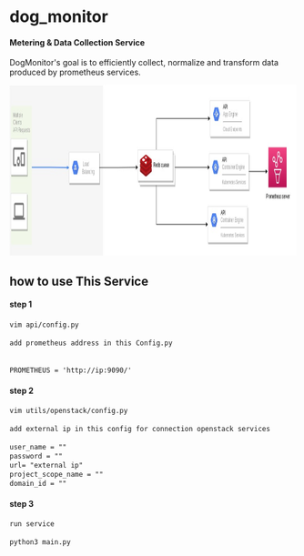 # dog_monitor

#### Metering & Data Collection Service
DogMonitor's goal is to efficiently collect, normalize and transform data produced by prometheus services.




<img src="./image/dog_monitor.jpg" width="1010" height="300" />


## how to use This Service

#### step 1

```
vim api/config.py

add prometheus address in this Config.py


PROMETHEUS = 'http://ip:9090/'
```

#### step 2

```
vim utils/openstack/config.py

add external ip in this config for connection openstack services

user_name = ""
password = ""
url= "external ip"
project_scope_name = ""
domain_id = ""
```

#### step 3

``` 
run service 

python3 main.py 

```

